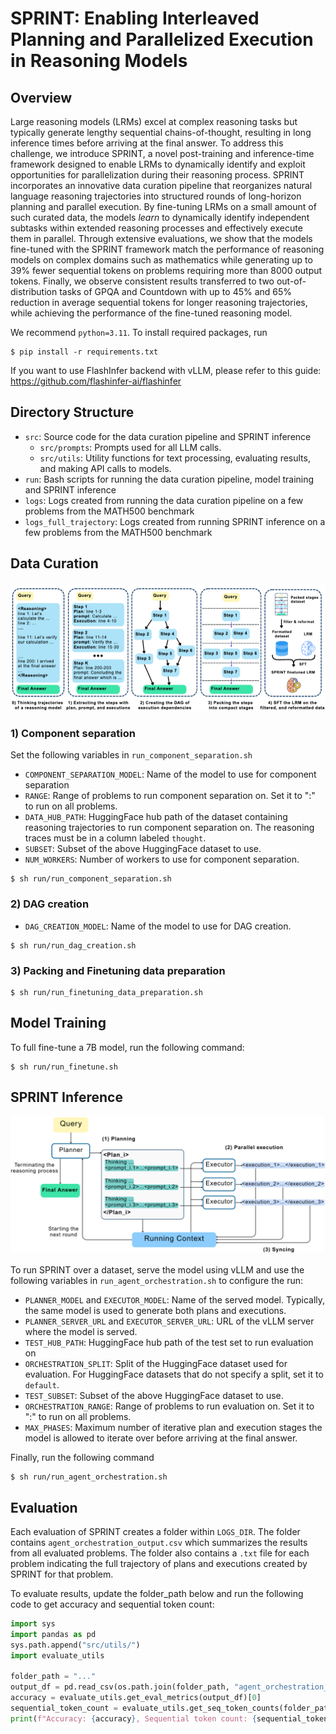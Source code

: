 # SPRINT: Enabling Interleaved Planning and Parallelized Execution in Reasoning Models

## Overview
Large reasoning models (LRMs) excel at complex reasoning tasks but typically generate lengthy sequential chains-of-thought, resulting in long inference times before arriving at the final answer. To address this challenge, we introduce SPRINT, a novel post-training and inference-time framework designed to enable LRMs to dynamically identify and exploit opportunities for parallelization during their reasoning process. SPRINT incorporates an innovative data curation pipeline that reorganizes natural language reasoning trajectories into structured rounds of long-horizon planning and parallel execution. By fine-tuning LRMs on a small amount of such curated data, the models *learn* to dynamically identify independent subtasks within extended reasoning processes and effectively execute them in parallel. Through extensive evaluations, we show that the models fine-tuned with the SPRINT framework match the performance of reasoning models on complex domains such as mathematics while generating up to 39% fewer sequential tokens on problems requiring more than 8000 output tokens. Finally, we observe consistent results transferred to two out-of-distribution tasks of GPQA and Countdown with up to 45% and 65% reduction in average sequential tokens for longer reasoning trajectories, while achieving the performance of the fine-tuned reasoning model.

We recommend `python=3.11`. To install required packages, run
```
$ pip install -r requirements.txt
```

If you want to use FlashInfer backend with vLLM, please refer to this guide: https://github.com/flashinfer-ai/flashinfer

## Directory Structure

- `src`: Source code for the data curation pipeline and SPRINT inference
  - `src/prompts`: Prompts used for all LLM calls.
  - `src/utils`: Utility functions for text processing, evaluating results, and making API calls to models.
- `run`: Bash scripts for running the data curation pipeline, model training and SPRINT inference
- `logs`: Logs created from running the data curation pipeline on a few problems from the MATH500 benchmark
- `logs_full_trajectory`: Logs created from running SPRINT inference on a few problems from the MATH500 benchmark

## Data Curation

![Data curation pipeline](figures/SPRINT_Training_overview.png)

### 1) Component separation

Set the following variables in `run_component_separation.sh`
- `COMPONENT_SEPARATION_MODEL`: Name of the model to use for component separation
- `RANGE`: Range of problems to run component separation on. Set it to ":" to run on all problems.
- `DATA_HUB_PATH`: HuggingFace hub path of the dataset containing reasoning trajectories to run component separation on. The reasoning traces must be in a column labeled `thought`.
- `SUBSET`: Subset of the above HuggingFace dataset to use.
- `NUM_WORKERS`: Number of workers to use for component separation.

```
$ sh run/run_component_separation.sh
```

### 2) DAG creation
- `DAG_CREATION_MODEL`: Name of the model to use for DAG creation.

```
$ sh run/run_dag_creation.sh
```

### 3) Packing and Finetuning data preparation

```
$ sh run/run_finetuning_data_preparation.sh
```

## Model Training

To full fine-tune a 7B model, run the following command:
``` 
$ sh run/run_finetune.sh
```

## SPRINT Inference

![SPRINT Inference](figures/SPRINT_inference.png)

To run SPRINT over a dataset, serve the model using vLLM and use the following variables in `run_agent_orchestration.sh` to configure the run:

- `PLANNER_MODEL` and `EXECUTOR_MODEL`: Name of the served model. Typically, the same model is used to generate both plans and executions. 
- `PLANNER_SERVER_URL` and `EXECUTOR_SERVER_URL`: URL of the vLLM server where the model is served.
- `TEST_HUB_PATH`: HuggingFace hub path of the test set to run evaluation on
- `ORCHESTRATION_SPLIT`: Split of the HuggingFace dataset used for evaluation. For HuggingFace datasets that do not specify a split, set it to `default`.
- `TEST_SUBSET`: Subset of the above HuggingFace dataset to use.
- `ORCHESTRATION_RANGE`: Range of problems to run evaluation on. Set it to ":" to run on all problems. 
- `MAX_PHASES`: Maximum number of iterative plan and execution stages the model is allowed to iterate over before arriving at the final answer. 

Finally, run the following command
```
$ sh run/run_agent_orchestration.sh
```

## Evaluation

Each evaluation of SPRINT creates a folder within `LOGS_DIR`. The folder contains `agent_orchestration_output.csv` which summarizes the results from all evaluated problems. The folder also contains a `.txt` file for each problem indicating the full trajectory of plans and executions created by SPRINT for that problem. 

To evaluate results, update the folder_path below and run the following code to get accuracy and sequential token count:
```python
import sys
import pandas as pd
sys.path.append("src/utils/")
import evaluate_utils

folder_path = "..."
output_df = pd.read_csv(os.path.join(folder_path, "agent_orchestration_output.csv"))
accuracy = evaluate_utils.get_eval_metrics(output_df)[0]
sequential_token_count = evaluate_utils.get_seq_token_counts(folder_path)
print(f"Accuracy: {accuracy}, Sequential token count: {sequential_token_count}")
```
